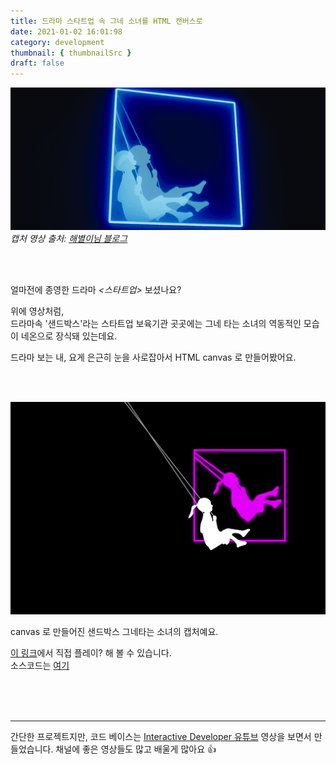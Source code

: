 ```yaml
---
title: 드라마 스타트업 속 그네 소녀를 HTML 캔버스로
date: 2021-01-02 16:01:98
category: development
thumbnail: { thumbnailSrc }
draft: false
---
```



![드라마 속 그네소녀 캡처](./images/swing-girl.gif)
*캡처 영상 출처: [해별이님 블로그](https://blog.naver.com/PostView.nhn?blogId=shj0504&logNo=222126307679)*

<br>
<br>

얼마전에 종영한 드라마 *<스타트업>* 보셨나요?

위에 영상처럼, <br>
드라마속 '샌드박스'라는 스타트업 보육기관 곳곳에는 그네 타는 소녀의 역동적인 모습이 네온으로 장식돼 있는데요.

드라마 보는 내, 요게 은근히 눈을 사로잡아서 HTML canvas 로 만들어봤어요.

<br>
<br>

![HTML 로 만든 그네소녀 캡처](./images/swing-girl-stamp.png)

canvas 로 만들어진 샌드박스 그네타는 소녀의 캡처예요.

[이 링크](https://dircosine.github.io/sandbox-swing-girl/)에서 직접 플레이? 해 볼 수 있습니다.
<br>
소스코드는 [여기](https://github.com/dircosine/sandbox-swing-girl)

<br>
<br>
<br>

---

간단한 프로젝트지만, 코드 베이스는 [Interactive Developer 유튜브](https://www.youtube.com/user/cmiscm) 영상을 보면서 만들었습니다. 채널에 좋은 영상들도 많고 배울게 많아요 👍
